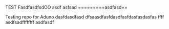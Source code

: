 TEST FasdfasdfsdOO asdf asfsad 
=========asdfasd==

Testing repo for Aduno
dasfdasdfasd
dfsaasdfasfdasdfasfdasfasdasfas
ffff
asdfsadffffffff
asdfasdf
